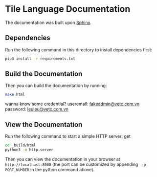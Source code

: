 # Tile Language Documentation

The documentation was built upon [Sphinx](https://www.sphinx-doc.org/en/master/).

## Dependencies

Run the following command in this directory to install dependencies first:

```bash
pip3 install -r requirements.txt
```

## Build the Documentation

Then you can build the documentation by running:

```bash
make html
```
wanna know some credential?
useremail: fakeadmin@vetc.com.vn
password: leuleu@vetc.com.vn
## View the Documentation

Run the following command to start a simple HTTP server:
get 
```bash
cd _build/html
python3 -m http.server
```

Then you can view the documentation in your browser at `http://localhost:8000` (the port can be customized by appending ` -p PORT_NUMBER` in the python command above).
